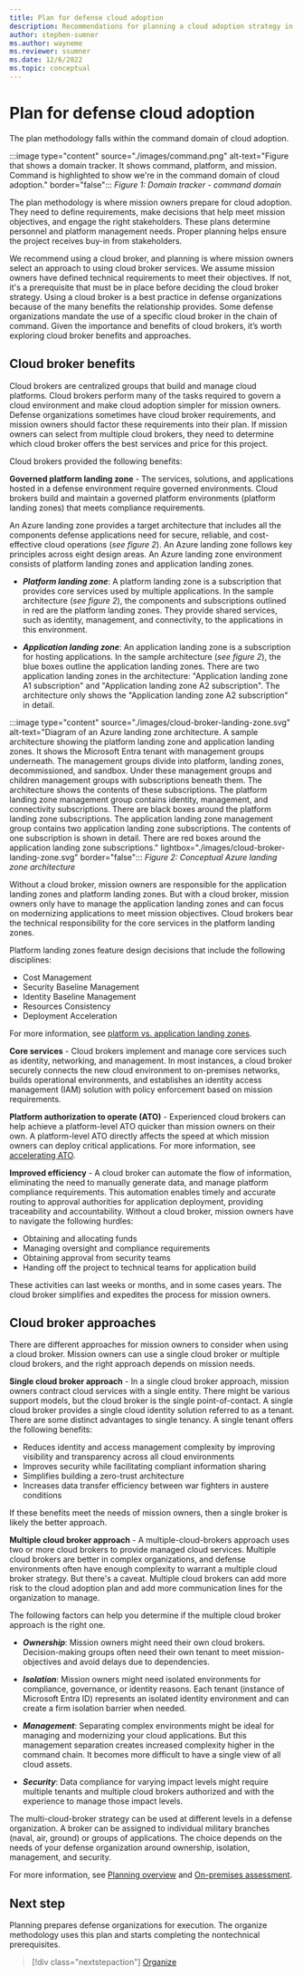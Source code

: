 ```yaml
---
title: Plan for defense cloud adoption
description: Recommendations for planning a cloud adoption strategy in a defense organization
author: stephen-sumner
ms.author: wayneme
ms.reviewer: ssumner
ms.date: 12/6/2022
ms.topic: conceptual
---
```

# Plan for defense cloud adoption

The plan methodology falls within the command domain of cloud adoption.

:::image type="content" source="./images/command.png" alt-text="Figure that shows a domain tracker. It shows command, platform, and mission. Command is highlighted to show we're in the command domain of cloud adoption." border="false":::
*Figure 1: Domain tracker - command domain*

The plan methodology is where mission owners prepare for cloud adoption. They need to define requirements, make decisions that help meet mission objectives, and engage the right stakeholders. These plans determine personnel and platform management needs. Proper planning helps ensure the project receives buy-in from stakeholders.

We recommend using a cloud broker, and planning is where mission owners select an approach to using cloud broker services. We assume mission owners have defined technical requirements to meet their objectives. If not, it's a prerequisite that must be in place before deciding the cloud broker strategy. Using a cloud broker is a best practice in defense organizations because of the many benefits the relationship provides. Some defense organizations mandate the use of a specific cloud broker in the chain of command. Given the importance and benefits of cloud brokers, it’s worth exploring cloud broker benefits and approaches.

## Cloud broker benefits

Cloud brokers are centralized groups that build and manage cloud platforms. Cloud brokers perform many of the tasks required to govern a cloud environment and make cloud adoption simpler for mission owners. Defense organizations sometimes have cloud broker requirements, and mission owners should factor these requirements into their plan. If mission owners can select from multiple cloud brokers, they need to determine which cloud broker offers the best services and price for this project.

Cloud brokers provided the following benefits:

**Governed platform landing zone** - The services, solutions, and applications hosted in a defense environment require governed environments. Cloud brokers build and maintain a governed platform environments (platform landing zones) that meets compliance requirements.

An Azure landing zone provides a target architecture that includes all the components defense applications need for secure, reliable, and cost-effective cloud operations (*see figure 2*). An Azure landing zone follows key principles across eight design areas. An Azure landing zone environment consists of platform landing zones and application landing zones.

- ***Platform landing zone***: A platform landing zone is a subscription that provides core services used by multiple applications. In the sample architecture (*see figure 2*), the components and subscriptions outlined in red are the platform landing zones. They provide shared services, such as identity, management, and connectivity, to the applications in this environment.

- ***Application landing zone***: An application landing zone is a subscription for hosting applications. In the sample architecture (*see figure 2*), the blue boxes outline the application landing zones. There are two application landing zones in the architecture: "Application landing zone A1 subscription" and "Application landing zone A2 subscription". The architecture only shows the "Application landing zone A2 subscription" in detail.

:::image type="content" source="./images/cloud-broker-landing-zone.svg" alt-text="Diagram of an Azure landing zone architecture. A sample architecture showing the platform landing zone and application landing zones. It shows the Microsoft Entra tenant with management groups underneath. The management groups divide into platform, landing zones, decommissioned, and sandbox. Under these management groups and children management groups with subscriptions beneath them. The architecture shows the contents of these subscriptions. The platform landing zone management group contains identity, management, and connectivity subscriptions. There are black boxes around the platform landing zone subscriptions. The application landing zone management group contains two application landing zone subscriptions. The contents of one subscription is shown in detail. There are red boxes around the application landing zone subscriptions." lightbox="./images/cloud-broker-landing-zone.svg" border="false":::
*Figure 2: Conceptual Azure landing zone architecture*

Without a cloud broker, mission owners are responsible for the application landing zones and platform landing zones. But with a cloud broker, mission owners only have to manage the application landing zones and can focus on modernizing applications to meet mission objectives. Cloud brokers bear the technical responsibility for the core services in the platform landing zones.

Platform landing zones feature design decisions that include the following disciplines:

- Cost Management
- Security Baseline Management
- Identity Baseline Management
- Resources Consistency
- Deployment Acceleration

For more information, see [platform vs. application landing zones](../../ready/landing-zone/index.md#platform-landing-zones-vs-application-landing-zones).

**Core services** - Cloud brokers implement and manage core services such as identity, networking, and management. In most instances, a cloud broker securely connects the new cloud environment to on-premises networks, builds operational environments, and establishes an identity access management (IAM) solution with policy enforcement based on mission requirements.

**Platform authorization to operate (ATO)** - Experienced cloud brokers can help achieve a platform-level ATO quicker than mission owners on their own. A platform-level ATO directly affects the speed at which mission owners can deploy critical applications. For more information, see [accelerating ATO](/azure/azure-government/compliance/documentation-accelerate-compliance).

**Improved efficiency** - A cloud broker can automate the flow of information, eliminating the need to manually generate data, and manage platform compliance requirements. This automation enables timely and accurate routing to approval authorities for application deployment, providing traceability and accountability. Without a cloud broker, mission owners have to navigate the following hurdles:

- Obtaining and allocating funds
- Managing oversight and compliance requirements
- Obtaining approval from security teams
- Handing off the project to technical teams for application build

These activities can last weeks or months, and in some cases years. The cloud broker simplifies and expedites the process for mission owners.

## Cloud broker approaches

There are different approaches for mission owners to consider when using a cloud broker. Mission owners can use a single cloud broker or multiple cloud brokers, and the right approach depends on mission needs.

**Single cloud broker approach** - In a single cloud broker approach, mission owners contract cloud services with a single entity. There might be various support models, but the cloud broker is the single point-of-contact. A single cloud broker provides a single cloud identity solution referred to as a tenant. There are some distinct advantages to single tenancy. A single tenant offers the following benefits:

- Reduces identity and access management complexity by improving visibility and transparency across all cloud environments
- Improves security while facilitating compliant information sharing
- Simplifies building a zero-trust architecture
- Increases data transfer efficiency between war fighters in austere conditions

If these benefits meet the needs of mission owners, then a single broker is likely the better approach.

**Multiple cloud broker approach** - A multiple-cloud-brokers approach uses two or more cloud brokers to provide managed cloud services. Multiple cloud brokers are better in complex organizations, and defense environments often have enough complexity to warrant a multiple cloud broker strategy. But there's a caveat. Multiple cloud brokers can add more risk to the cloud adoption plan and add more communication lines for the organization to manage.

The following factors can help you determine if the multiple cloud broker approach is the right one.

- ***Ownership***: Mission owners might need their own cloud brokers. Decision-making groups often need their own tenant to meet mission-objectives and avoid delays due to dependencies.

- ***Isolation***: Mission owners might need isolated environments for compliance, governance, or identity reasons. Each tenant (instance of Microsoft Entra ID) represents an isolated identity environment and can create a firm isolation barrier when needed.

- ***Management***: Separating complex environments might be ideal for managing and modernizing your cloud applications. But this management separation creates increased complexity higher in the command chain. It becomes more difficult to have a single view of all cloud assets.

- ***Security***: Data compliance for varying impact levels might require multiple tenants and multiple cloud brokers authorized and with the experience to manage those impact levels.

The multi-cloud-broker strategy can be used at different levels in a defense organization. A broker can be assigned to individual military branches (naval, air, ground) or groups of applications. The choice depends on the needs of your defense organization around ownership, isolation, management, and security.

For more information, see [Planning overview](../../plan/plan-intro.md) and [On-premises assessment](../../plan/contoso-migration-assessment.md).

## Next step

Planning prepares defense organizations for execution. The organize methodology uses this plan and starts completing the nontechnical prerequisites.

> [!div class="nextstepaction"]
> [Organize](organize.md)
